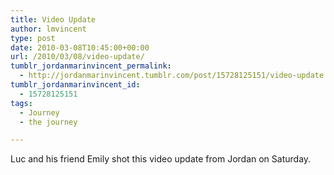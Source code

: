 ```yaml
---
title: Video Update
author: lmvincent
type: post
date: 2010-03-08T10:45:00+00:00
url: /2010/03/08/video-update/
tumblr_jordanmarinvincent_permalink:
  - http://jordanmarinvincent.tumblr.com/post/15728125151/video-update
tumblr_jordanmarinvincent_id:
  - 15728125151
tags:
  - Journey
  - the journey

---
```

Luc and his friend Emily shot this video update from Jordan on Saturday.

<div class="blogger-post-footer">
  <img loading="lazy" width="1" height="1" src="https://blogger.googleusercontent.com/tracker/9039099668816362935-3594164102266971153?l=jordansjourney2.blogspot.com" alt="" />
</div>